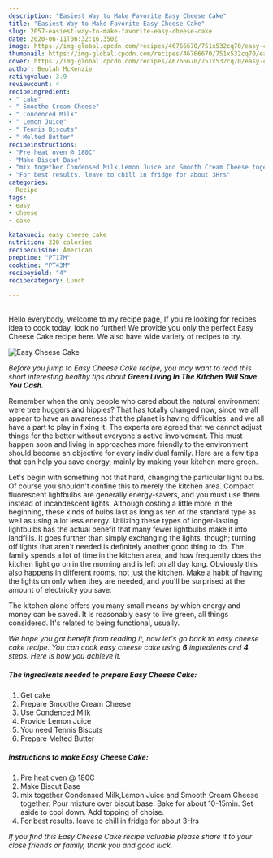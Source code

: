 ```yaml
---
description: "Easiest Way to Make Favorite Easy Cheese Cake"
title: "Easiest Way to Make Favorite Easy Cheese Cake"
slug: 2057-easiest-way-to-make-favorite-easy-cheese-cake
date: 2020-06-11T06:32:16.350Z
image: https://img-global.cpcdn.com/recipes/46766670/751x532cq70/easy-cheese-cake-recipe-main-photo.jpg
thumbnail: https://img-global.cpcdn.com/recipes/46766670/751x532cq70/easy-cheese-cake-recipe-main-photo.jpg
cover: https://img-global.cpcdn.com/recipes/46766670/751x532cq70/easy-cheese-cake-recipe-main-photo.jpg
author: Beulah McKenzie
ratingvalue: 3.9
reviewcount: 4
recipeingredient:
- " cake"
- " Smoothe Cream Cheese"
- " Condenced Milk"
- " Lemon Juice"
- " Tennis Biscuts"
- " Melted Butter"
recipeinstructions:
- "Pre heat oven @ 180C"
- "Make Biscut Base"
- "mix together Condensed Milk,Lemon Juice and Smooth Cream Cheese together. Pour mixture over biscut base. Bake for about 10-15min. Set aside to cool down. Add topping of choise."
- "For best results. leave to chill in fridge for about 3Hrs"
categories:
- Recipe
tags:
- easy
- cheese
- cake

katakunci: easy cheese cake 
nutrition: 220 calories
recipecuisine: American
preptime: "PT17M"
cooktime: "PT43M"
recipeyield: "4"
recipecategory: Lunch

---
```

<br>
Hello everybody, welcome to my recipe page, If you're looking for recipes idea to cook today, look no further! We provide you only the perfect Easy Cheese Cake recipe here. We also have wide variety of recipes to try.
<br>


![Easy Cheese Cake](https://img-global.cpcdn.com/recipes/46766670/751x532cq70/easy-cheese-cake-recipe-main-photo.jpg)

<i>Before you jump to Easy Cheese Cake recipe, you may want to read this short interesting healthy tips about 
<strong>Green Living In The Kitchen Will Save You Cash</strong>.</i>
</br>

Remember when the only people who cared about the natural environment were tree huggers and hippies? That has totally changed now, since we all appear to have an awareness that the planet is having difficulties, and we all have a part to play in fixing it. The experts are agreed that we cannot adjust things for the better without everyone's active involvement. This must happen soon and living in approaches more friendly to the environment should become an objective for every individual family. Here are a few tips that can help you save energy, mainly by making your kitchen more green.

Let's begin with something not that hard, changing the particular light bulbs. Of course you shouldn't confine this to merely the kitchen area. Compact fluorescent lightbulbs are generally energy-savers, and you must use them instead of incandescent lights. Although costing a little more in the beginning, these kinds of bulbs last as long as ten of the standard type as well as using a lot less energy. Utilizing these types of longer-lasting lightbulbs has the actual benefit that many fewer lightbulbs make it into landfills. It goes further than simply exchanging the lights, though; turning off lights that aren't needed is definitely another good thing to do. The family spends a lot of time in the kitchen area, and how frequently does the kitchen light go on in the morning and is left on all day long. Obviously this also happens in different rooms, not just the kitchen. Make a habit of having the lights on only when they are needed, and you'll be surprised at the amount of electricity you save.

The kitchen alone offers you many small means by which energy and money can be saved. It is reasonably easy to live green, all things considered. It's related to being functional, usually.


<i>We hope you got benefit from reading it, now let's go back to easy cheese cake recipe. You can cook easy cheese cake using <strong>6</strong> ingredients and <strong>4</strong> steps. Here is how you achieve it.
</i>

##### The ingredients needed to prepare Easy Cheese Cake:

1. Get  cake
1. Prepare  Smoothe Cream Cheese
1. Use  Condenced Milk
1. Provide  Lemon Juice
1. You need  Tennis Biscuts
1. Prepare  Melted Butter


##### Instructions to make Easy Cheese Cake:

1. Pre heat oven @ 180C
1. Make Biscut Base
1. mix together Condensed Milk,Lemon Juice and Smooth Cream Cheese together. Pour mixture over biscut base. Bake for about 10-15min. Set aside to cool down. Add topping of choise.
1. For best results. leave to chill in fridge for about 3Hrs


<i>If you find this Easy Cheese Cake recipe valuable please share it to your close friends or family, thank you and good luck.</i>
